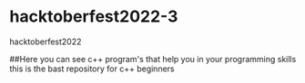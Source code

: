 # hacktoberfest2022-3
hacktoberfest2022

##Here you can see c++ program's that help you in your programming skills this is the bast repository for c++ beginners
